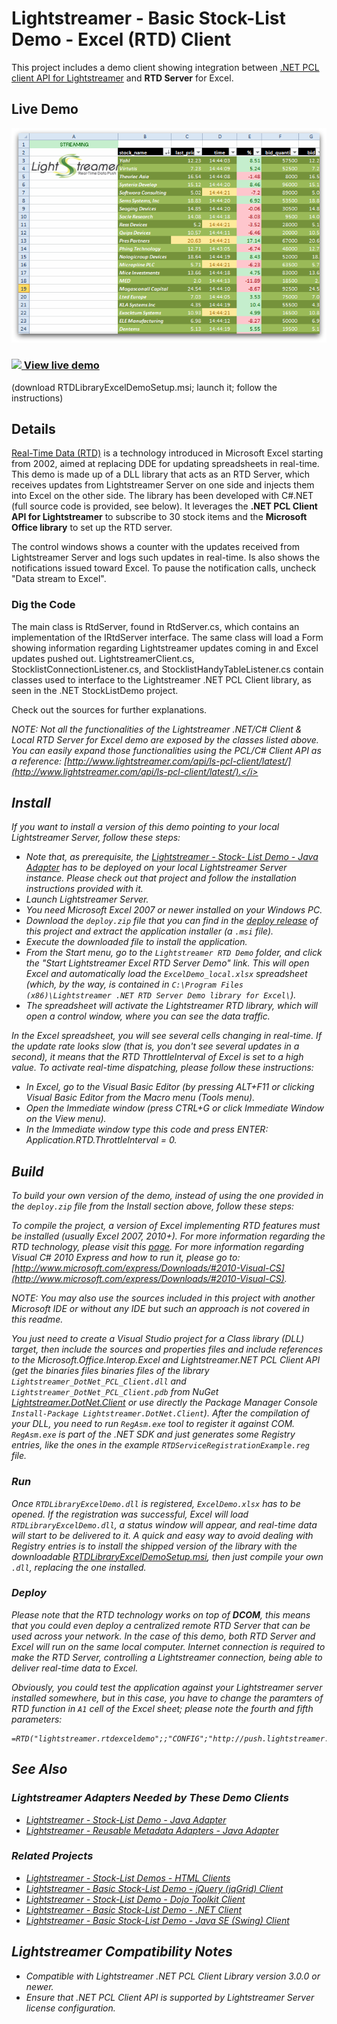 # Lightstreamer - Basic Stock-List Demo - Excel (RTD) Client
<!-- START DESCRIPTION lightstreamer-example-stocklist-client-rtd -->

This project includes a demo client showing integration between [.NET PCL client API for Lightstreamer](http://www.lightstreamer.com/api/ls-pcl-client/latest/) and <b>RTD Server</b> for Excel.

## Live Demo

[![screenshot](screen_rtd_new_large.png)](http://demos.lightstreamer.com/DotNet_RTDDemo/RTDLibraryExcelDemoSetup.msi)<br>
### [![](http://demos.lightstreamer.com/site/img/play.png) View live demo](http://demos.lightstreamer.com/DotNet_RTDDemo/RTDLibraryExcelDemoSetup.msi)<br>
(download RTDLibraryExcelDemoSetup.msi; launch it; follow the instructions)

## Details

[Real-Time Data (RTD)](http://en.wikipedia.org/wiki/Microsoft_Excel#Using_external_data) is a technology introduced in Microsoft Excel starting from 2002, aimed at replacing DDE for updating spreadsheets in real-time.<br>
This demo is made up of a DLL library that acts as an RTD Server, which receives updates from Lightstreamer Server on one side and injects them into Excel on the other side. The library has been developed with C#.NET (full source code is provided, see below). It leverages the <b>.NET PCL Client API for Lightstreamer</b> to subscribe to 30 stock items and the <b>Microsoft Office library</b> to set up the RTD server.

The control windows shows a counter with the updates received from Lightstreamer Server and logs such updates in real-time. Is also shows the notifications issued toward Excel. To pause the notification calls, uncheck "Data stream to Excel".

### Dig the Code

The main class is RtdServer, found in RtdServer.cs, which contains an implementation of the IRtdServer interface. The same class will load a Form showing information regarding Lightstreamer updates coming in and Excel updates pushed out.
LightstreamerClient.cs, StocklistConnectionListener.cs, and StocklistHandyTableListener.cs contain classes used to interface to the Lightstreamer .NET PCL Client library, as seen in the .NET StockListDemo project.
  
Check out the sources for further explanations.

<i>NOTE: Not all the functionalities of the Lightstreamer .NET/C# Client & Local RTD Server for Excel demo are exposed by the classes listed above. You can easily expand those functionalities using the PCL/C# Client API as a reference: [http://www.lightstreamer.com/api/ls-pcl-client/latest/](http://www.lightstreamer.com/api/ls-pcl-client/latest/).</i>

<!-- END DESCRIPTION lightstreamer-example-stocklist-client-rtd -->

## Install

If you want to install a version of this demo pointing to your local Lightstreamer Server, follow these steps:

* Note that, as prerequisite, the [Lightstreamer - Stock- List Demo - Java Adapter](https://github.com/Lightstreamer/Lightstreamer-example-Stocklist-adapter-java) has to be deployed on your local Lightstreamer Server instance. Please check out that project and follow the installation instructions provided with it.
* Launch Lightstreamer Server.
* You need Microsoft Excel 2007 or newer installed on your Windows PC.
* Download the `deploy.zip` file that you can find in the [deploy release](https://github.com/Lightstreamer/Lightstreamer-example-StockList-client-rtd/releases) of this project and extract the application installer (a `.msi` file).
* Execute the downloaded file to install the application.
* From the Start menu, go to the `Lightstreamer RTD Demo` folder, and click the "Start Lightstreamer Excel RTD Server Demo" link. This will open Excel and automatically load the `ExcelDemo_local.xlsx` spreadsheet (which, by the way, is contained in `C:\Program Files (x86)\Lightstreamer .NET RTD Server Demo library for Excel\`).
* The spreadsheet will activate the Lightstreamer RTD library, which will open a control window, where you can see the data traffic.<br>

In the Excel spreadsheet, you will see several cells changing in real-time. If the update rate looks slow (that is, you don't see several updates in a second), it means that the RTD ThrottleInterval of Excel is set to a high value. To activate real-time dispatching, please follow these instructions:
* In Excel, go to the Visual Basic Editor (by pressing *ALT+F11* or clicking Visual Basic Editor from the Macro menu (Tools menu).
* Open the Immediate window (press *CTRL+G* or click Immediate Window on the View menu).
* In the Immediate window type this code and press ENTER: *Application.RTD.ThrottleInterval = 0*.

## Build

To build your own version of the demo, instead of using the one provided in the `deploy.zip` file from the Install section above, follow these steps:

To compile the project, a version of Excel implementing RTD features must be installed (usually Excel 2007, 2010+). For more information regarding the RTD technology, please visit this [page](http://social.msdn.microsoft.com/Search/en-us?query=RTD).
For more information regarding Visual C# 2010 Express and how to run it, please go to: [http://www.microsoft.com/express/Downloads/#2010-Visual-CS](http://www.microsoft.com/express/Downloads/#2010-Visual-CS).
  
<i>NOTE: You may also use the sources included in this project with another Microsoft IDE or without any IDE but such an approach is not covered in this readme.</i>

You just need to create a Visual Studio project for a Class library (DLL) target, then include the sources and properties files and include references to the Microsoft.Office.Interop.Excel and 
*Lightstreamer.NET PCL Client API* (get the  binaries files binaries files of the library `Lightstreamer_DotNet_PCL_Client.dll` and `Lightstreamer_DotNet_PCL_Client.pdb` from NuGet [Lightstreamer.DotNet.Client](https://www.nuget.org/packages/Lightstreamer.DotNet.Client/) or use directly the Package Manager Console `Install-Package Lightstreamer.DotNet.Client`).
After the compilation of your DLL, you need to run `RegAsm.exe` tool to register it against COM. `RegAsm.exe` is part of the .NET SDK and just generates some Registry entries, like the ones in the example `RTDServiceRegistrationExample.reg` file.

### Run
Once `RTDLibraryExcelDemo.dll` is registered, `ExcelDemo.xlsx` has to be opened.
If the registration was successful, Excel will load `RTDLibraryExcelDemo.dll`, a status window will appear, and real-time data will start to be delivered to it. A quick and easy way to avoid dealing with Registry entries is to install the shipped version of the library with the downloadable [RTDLibraryExcelDemoSetup.msi](http://demos.lightstreamer.com/DotNet_RTDDemo/RTDLibraryExcelDemoSetup.msi), then just
compile your own `.dll`, replacing the one installed.

### Deploy
  
Please note that the RTD technology works on top of <b>DCOM</b>, this means that you could even deploy a centralized remote RTD Server that can be used across your network. In the case of this demo, both RTD Server and Excel will run on the same local computer.
Internet connection is required to make the RTD Server, controlling a Lightstreamer connection, being able to deliver real-time data to Excel.<br>

Obviously, you could test the application against your Lightstreamer server installed somewhere, but in this case, you have to change the paramters of RTD function in `A1` cell of the Excel sheet; please note the fourth and fifth parameters:

```
=RTD("lightstreamer.rtdexceldemo";;"CONFIG";"http://push.lightstreamer.com";"80";"DEMO";"QUOTE_ADAPTER")
```

## See Also

### Lightstreamer Adapters Needed by These Demo Clients
<!-- START RELATED_ENTRIES -->

* [Lightstreamer - Stock-List Demo - Java Adapter](https://github.com/Lightstreamer/Lightstreamer-example-Stocklist-adapter-java)
* [Lightstreamer - Reusable Metadata Adapters - Java Adapter](https://github.com/Lightstreamer/Lightstreamer-example-ReusableMetadata-adapter-java)

<!-- END RELATED_ENTRIES -->

### Related Projects

* [Lightstreamer - Stock-List Demos - HTML Clients](https://github.com/Lightstreamer/Lightstreamer-example-Stocklist-client-javascript)
* [Lightstreamer - Basic Stock-List Demo - jQuery (jqGrid) Client](https://github.com/Lightstreamer/Lightstreamer-example-StockList-client-jquery)
* [Lightstreamer - Stock-List Demo - Dojo Toolkit Client](https://github.com/Lightstreamer/Lightstreamer-example-StockList-client-dojo)
* [Lightstreamer - Basic Stock-List Demo - .NET Client](https://github.com/Lightstreamer/Lightstreamer-example-StockList-client-dotnet)
* [Lightstreamer - Basic Stock-List Demo - Java SE (Swing) Client](https://github.com/Lightstreamer/Lightstreamer-example-StockList-client-java)

## Lightstreamer Compatibility Notes #

* Compatible with Lightstreamer .NET PCL Client Library version 3.0.0 or newer.
* Ensure that .NET PCL Client API is supported by Lightstreamer Server license configuration.
